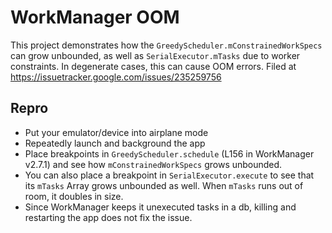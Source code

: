 # WorkManager OOM

This project demonstrates how the `GreedyScheduler.mConstrainedWorkSpecs` can grow unbounded, as well as `SerialExecutor.mTasks` due to worker constraints. In degenerate cases, this can cause OOM errors. Filed at https://issuetracker.google.com/issues/235259756

## Repro
* Put your emulator/device into airplane mode
* Repeatedly launch and background the app
* Place breakpoints in `GreedyScheduler.schedule` (L156 in WorkManager v2.7.1) and see how `mConstrainedWorkSpecs` grows unbounded.
* You can also place a breakpoint in `SerialExecutor.execute` to see that its `mTasks` Array grows unbounded as well. When `mTasks` runs out of room, it doubles in size.
* Since WorkManager keeps it unexecuted tasks in a db, killing and restarting the app does not fix the issue.
